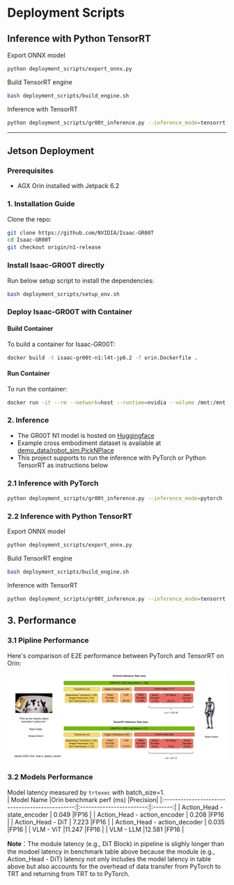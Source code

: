 # Deployment Scripts

## Inference with Python TensorRT

Export ONNX model
```bash
python deployment_scripts/export_onnx.py
```
Build TensorRT engine
```bash
bash deployment_scripts/build_engine.sh
```
Inference with TensorRT
```bash
python deployment_scripts/gr00t_inference.py --inference_mode=tensorrt
```

---

## Jetson Deployment

### Prerequisites

- AGX Orin installed with Jetpack 6.2

### 1. Installation Guide

Clone the repo:

```sh
git clone https://github.com/NVIDIA/Isaac-GR00T
cd Isaac-GR00T
git checkout origin/n1-release
```

### Install Isaac-GR00T directly

Run below setup script to install the dependencies:

```sh
bash deployment_scripts/setup_env.sh
```

### Deploy Isaac-GR00T with Container

#### Build Container

To build a container for Isaac-GR00T:

```sh
docker build -t isaac-gr00t-n1:l4t-jp6.2 -f orin.Dockerfile .
```

#### Run Container

To run the container:

```sh
docker run -it --rm --network=host --runtime=nvidia --volume /mnt:/mnt --workdir /mnt/Isaac-GR00T   isaac-gr00t-n1:l4t-jp6.2  /bin/bash
```

### 2. Inference

* The GR00T N1 model is hosted on [Huggingface](https://huggingface.co/nvidia/GR00T-N1-2B)
* Example cross embodiment dataset is available at [demo_data/robot_sim.PickNPlace](./demo_data/robot_sim.PickNPlace)
* This project supports to run the inference with PyTorch or Python TensorRT as instructions below

### 2.1 Inference with PyTorch

```bash
python deployment_scripts/gr00t_inference.py --inference_mode=pytorch
```

### 2.2 Inference with Python TensorRT

Export ONNX model
```bash
python deployment_scripts/export_onnx.py
```
Build TensorRT engine
```bash
bash deployment_scripts/build_engine.sh
```
Inference with TensorRT
```bash
python deployment_scripts/gr00t_inference.py --inference_mode=tensorrt
```

## 3. Performance
### 3.1 Pipline Performance
Here's comparison of E2E performance between PyTorch and TensorRT on Orin:

<div align="center">
<img src="../media/orin-perf.png" width="800" alt="orin-perf">
</div>

### 3.2 Models Performance
Model latency measured by `trtexec` with batch_size=1.     
| Model Name                                     |Orin benchmark perf (ms)  |Precision|
|:----------------------------------------------:|:------------------------:|:-------:|
| Action_Head - state_encoder                    | 0.049                    |FP16     |
| Action_Head - action_encoder                   | 0.208                    |FP16     |
| Action_Head - DiT                              | 7.223                    |FP16     |
| Action_Head - action_decoder                   | 0.035                    |FP16     |
| VLM - ViT                                      |11.247                    |FP16     |
| VLM - LLM                                      |12.581                    |FP16     |  
      
**Note**：The module latency (e.g., DiT Block) in pipeline is slighly longer than the modoel latency in benchmark table above because the module (e.g., Action_Head - DiT) latency not only includes the model latency in table above but also accounts for the overhead of data transfer from PyTorch to TRT and returning from TRT to to PyTorch.
